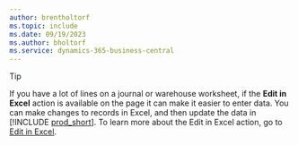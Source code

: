 ```yaml
---
author: brentholtorf
ms.topic: include
ms.date: 09/19/2023
ms.author: bholtorf
ms.service: dynamics-365-business-central
---
```


> [!TIP]
> If you have a lot of lines on a journal or warehouse worksheet, if the **Edit in Excel** action is available on the page it can make it easier to enter data. You can make changes to records in Excel, and then update the data in [!INCLUDE [prod_short](prod_short.md)]. To learn more about the Edit in Excel action, go to [Edit in Excel](../across-work-with-excel.md#edit-in-excel). 